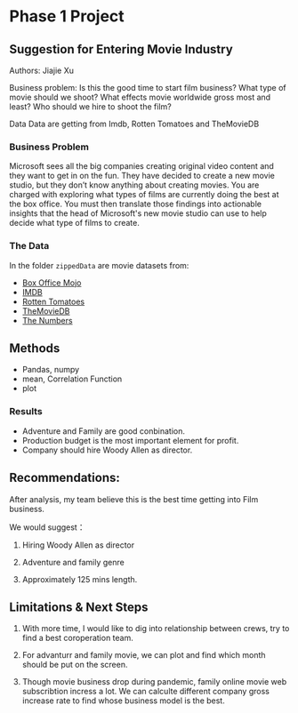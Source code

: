 # Phase 1 Project
##  Suggestion for Entering Movie Industry
Authors: Jiajie Xu

Business problem:
Is this the good time to start film business?
What type of movie should we shoot?
What effects movie worldwide gross most and least?
Who should we hire to shoot the film?

Data
Data are getting from Imdb, Rotten Tomatoes and TheMovieDB

### Business Problem

Microsoft sees all the big companies creating original video content and they want to get in on the fun. They have decided to create a new movie studio, but they don’t know anything about creating movies. You are charged with exploring what types of films are currently doing the best at the box office. You must then translate those findings into actionable insights that the head of Microsoft's new movie studio can use to help decide what type of films to create.

### The Data

In the folder `zippedData` are movie datasets from:

* [Box Office Mojo](https://www.boxofficemojo.com/)
* [IMDB](https://www.imdb.com/)
* [Rotten Tomatoes](https://www.rottentomatoes.com/)
* [TheMovieDB](https://www.themoviedb.org/)
* [The Numbers](https://www.the-numbers.com/)

## Methods

* Pandas, numpy
* mean, Correlation Function
* plot


### Results

* Adventure and Family are good conbination. 
* Production budget is the most important element for profit.
* Company should hire Woody Allen as director.

## Recommendations:

After analysis, my team believe this is the best time getting into Film business. ​

We would suggest：​

1. Hiring Woody Allen as director ​

2. Adventure and family genre ​

3. Approximately 125 mins length. 


## Limitations & Next Steps

1. With more time, I would like to dig into relationship between crews, try to find a best coroperation team.

2. For advanturr and family movie, we can plot and find which month should be put on the screen.

3. Though movie business drop during pandemic, family online movie web subscribtion incress a lot. We can calculte different company gross increase rate to find whose business model is the best. 

